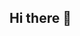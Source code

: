 ## Hi there 👋

<!--
**HduHestin/HduHestin** is a ✨ _special_ ✨ repository because its `README.md` (this file) appears on your GitHub profile.

Here are some ideas to get you started:
[![Anurag's GitHub stats](https://github-readme-stats.vercel.app/api?username=DestinyLove)](https://github.com/anuraghazra/github-readme-stats)
- 🔭 I’m currently working on ...
- 🌱 I’m currently learning ...
- 👯 I’m looking to collaborate on ...
- 🤔 I’m looking for help with ...
- 💬 Ask me about ...
- 📫 How to reach me: ...
- 😄 Pronouns: ...
- ⚡ Fun fact: ...
-->
